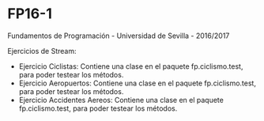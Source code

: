 # FP16-1
Fundamentos de Programación - Universidad de Sevilla  - 2016/2017

  Ejercicios de Stream: 
   - Ejercicio Ciclistas: Contiene una clase en el paquete fp.ciclismo.test, para poder testear los métodos.
   - Ejercicio Aeropuertos: Contiene una clase en el paquete fp.ciclismo.test, para poder testear los métodos.
   - Ejercicio Accidentes Aereos: Contiene una clase en el paquete fp.ciclismo.test, para poder testear los métodos.
